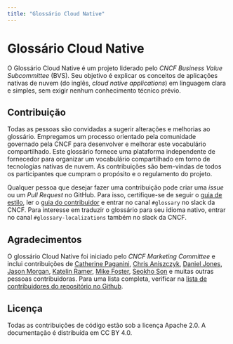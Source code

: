 ```yaml
---
title: "Glossário Cloud Native"
---
```


# Glossário Cloud Native
O Glossário Cloud Native é um projeto liderado pelo *CNCF Business Value Subcommittee* (BVS). Seu objetivo é explicar os conceitos de aplicações nativas de nuvem (do inglês, *cloud native applications*) em linguagem clara e simples, sem exigir nenhum conhecimento técnico prévio.           

## Contribuição
Todas as pessoas são convidadas a sugerir alterações e melhorias ao glossário. Empregamos um processo orientado pela comunidade governado pela CNCF para desenvolver e melhorar este vocabulário compartilhado. Este glossário fornece uma plataforma independente de fornecedor para organizar um vocabulário compartilhado em torno de tecnologias nativas de nuvem. As contribuições são bem-vindas de todos os participantes que cumpram o propósito e o regulamento do projeto.

Qualquer pessoa que desejar fazer uma contribuição pode criar uma *issue* ou um *Pull Request* no GitHub. Para isso, certifique-se de seguir o [guia de estilo](/style-guide/), ler o [guia do contribuidor](/contribute/) e entrar no canal `#glossary` no slack da CNCF. Para interesse em traduzir o glossário para seu idioma nativo, entrar no canal `#glossary-localizations` também no slack da CNCF.

## Agradecimentos
O glossário Cloud Native foi iniciado pelo *CNCF Marketing Committee*  e inclui
contribuições de [Catherine Paganini](https://www.linkedin.com/in/catherinepaganini/en/), [Chris Aniszczyk](https://www.linkedin.com/in/caniszczyk/), [Daniel Jones](https://www.linkedin.com/in/danieljoneseb/?originalSubdomain=uk), [Jason Morgan](https://www.linkedin.com/in/jasonmorgan2/), [Katelin Ramer](https://www.linkedin.com/in/katelinramer/), [Mike Foster](https://www.linkedin.com/in/mfosterche/?originalSubdomain=ca), [Seokho Son](https://www.linkedin.com/in/seokho-son/) e muitas outras pessoas contribuidoras. Para uma lista completa, verificar na [lista de contribuidores do repositório no Github](https://github.com/cncf/glossary/graphs/contributors).

## Licença
Todas as contribuições de código estão sob a licença Apache 2.0. A documentação é distribuída em CC BY 4.0.


